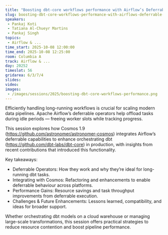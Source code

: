 ```yaml
---
title: "Boosting dbt-core workflows performance with Airflow’s Deferrable capabilities"
slug: boosting-dbt-core-workflows-performance-with-airflows-deferrable-capabilities
speakers:
 - Pankaj Koti
 - Tatiana Al-Chueyr Martins
 - Pankaj Singh
topics:
 - Airflow & ...
time_start: 2025-10-08 12:00:00
time_end: 2025-10-08 12:25:00
room: Columbia A
track: Airflow & ...
day: 20252
timeslot: 56
gridarea: 6/3/7/4
slides:
video:
images:
 - /images/sessions/2025/boosting-dbt-core-workflows-performance.png
---
```


Efficiently handling long-running workflows is crucial for scaling modern data pipelines. Apache Airflow’s deferrable operators help offload tasks during idle periods — freeing worker slots while tracking progress.

This session explores how Cosmos 1.9 (https://github.com/astronomer/astronomer-cosmos)  integrates Airflow’s deferrable capabilities to enhance orchestrating dbt (https://github.com/dbt-labs/dbt-core)  in production, with insights from recent contributions that introduced this functionality.

Key takeaways:
 * Deferrable Operators: How they work and why they’re ideal for long-running dbt tasks.
 * Integrating with Cosmos: Refactoring and enhancements to enable deferrable behaviour across platforms.
 * Performance Gains: Resource savings and task throughput improvements from deferrable execution.
 * Challenges & Future Enhancements: Lessons learned, compatibility, and ideas for broader support.

Whether orchestrating dbt models on a cloud warehouse or managing large-scale transformations, this session offers practical strategies to reduce resource contention and boost pipeline performance.